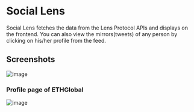 # Social Lens

Social Lens fetches the data from the Lens Protocol APIs and displays on the frontend.
You can also view the mirrors(tweets) of any person by clicking on his/her profile from the feed.


## Screenshots


![image](https://user-images.githubusercontent.com/54351909/185790299-08becaa3-48e0-4a83-aa4e-0a813684131f.png)


### Profile page of ETHGlobal
![image](https://user-images.githubusercontent.com/54351909/185790318-d81fdb74-f314-4d9b-bc53-0fd48f7988ec.png)
